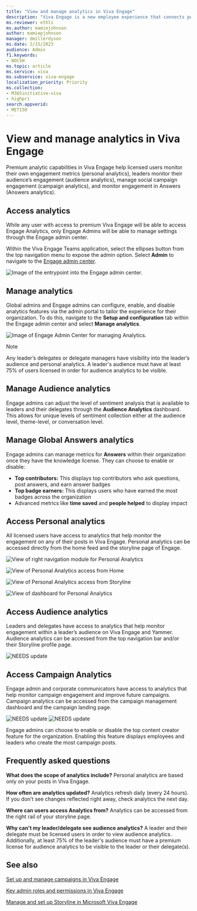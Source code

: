 ```yaml
---
title: "View and manage analytics in Viva Engage"
description: "Viva Engage is a new employee experience that connects people across the company—wherever and whenever they work—so that everyone is included and engaged."
ms.reviewer: ethli
ms.author: mamiejohnson
author: mamiepjohnson
manager: dmillerdyson
ms.date: 2/15/2023
audience: Admin
f1.keywords:
- NOCSH
ms.topic: article
ms.service: viva
ms.subservice: viva-engage
localization_priority: Priority
ms.collection:  
- M365initiative-viva
- highpri
search.appverid:
- MET150
---
```



# View and manage analytics in Viva Engage

Premium analytic capabilities in Viva Engage help licensed users monitor their own engagement metrics (personal analytics), leaders monitor their audience’s engagement (audience analytics), manage social campaign engagement (campaign analytics), and monitor engagement in Answers (Answers analytics).  

## Access analytics

While any user with access to premium Viva Engage will be able to access Engage Analytics, only Engage Admins will be able to manage settings through the Engage admin center.

Within the Viva Engage Teams application, select the ellipses button from the top navigation menu to expose the admin option. Select **Admin** to navigate to the [Engage admin center](/Viva/engage/eac-as-access-eac.md).

![Image of the entrypoint into the Engage admin center.](/Viva/media/engage/admin/admin-entrypoint.png)

## Manage analytics

Global admins and Engage admins can configure, enable, and disable analytics features via the admin portal to tailor the experience for their organization. To do this, navigate to the **Setup and configuration** tab within the Engage admin center and select **Manage analytics**.

![Image of Engage Admin Center for managing Analytics.](/Viva/media/engage/manage-analytics.png)

>[!NOTE]
> Any leader’s delegates or delegate managers have visibility into the leader’s audience and personal analytics. A leader's audience must have at least 75% of users licensed in order for audience analytics to be visible.

## Manage Audience analytics  

Engage admins can adjust the level of sentiment analysis that is available to leaders and their delegates through the **Audience Analytics** dashboard. This allows for unique levels of sentiment collection either at the audience level, theme-level, or conversation level.

## Manage Global Answers analytics

Engage admins can manage metrics for **Answers** within their organization once they have the knowledge license. They can choose to enable or disable:

- **Top contributors:** This displays top contributors who ask questions, post answers, and earn answer badges
- **Top badge earners:** This displays users who have earned the most badges across the organization  
- Advanced metrics like **time saved** and **people helped** to display impact  

## Access Personal analytics  

All licensed users have access to analytics that help monitor the engagement on any of their posts in Viva Engage. Personal analytics can be accessed directly from the home feed and the storyline page of Engage.

![View of right navigation module for Personal Analytics](/Viva/media/engage/IMG/see-full-personal-analytics.png)

![View of Personal Analytics access from Home](/Viva/media/engage/IMG/analytics-from-home.png)

![View of Personal Analytics access from Storyline](/Viva/media/engage/IMG/analytics-from-profile.png)

![View of dashboard for Personal Analytics](/Viva/media/engage/IMG/personal-analytics-view.png)

## Access Audience analytics

Leaders and delegates have access to analytics that help monitor engagement within a leader’s audience on Viva Engage and Yammer. Audience analytics can be accessed from the top navigation bar and/or their Storyline profile page.  

![NEEDS update](/Viva/media/engage/campaigns/create-campaign-button.png)

## Access Campaign Analytics  

Engage admin and corporate communicators have access to analytics that help monitor campaign engagement and improve future campaigns. Campaign analytics can be accessed from the campaign management dashboard and the campaign landing page.

![NEEDS update](/Viva/media/engage/campaigns/create-campaign-button.png)
![NEEDS update](/Viva/media/engage/campaigns/create-campaign-button.png)

Engage admins can choose to enable or disable the top content creator feature for the organization. Enabling this feature displays employees and leaders who create the most campaign posts.  

## Frequently asked questions 

**What does the scope of analytics include?** Personal analytics are based only on your posts in Viva Engage. 

**How often are analytics updated?** Analytics refresh daily (every 24 hours). If you don’t see changes reflected right away, check analytics the next day. 

**Where can users access Analytics from?** Analytics can be accessed from the right rail of your storyline page.

**Why can't my leader/delegate see audience analytics?** A leader and their delegate must be licensed users in order to view audience analytics. Additionally, at least 75% of the leader's audience must have a premium license for audience analytics to be visible to the leader or their delegate(s).

## See also

[Set up and manage campaigns in Viva Engage](/viva/engage/campaigns.md)

[Key admin roles and permissions in Viva Engage](/viva/engage/eac-key-admin-roles-permissions.md)

[Manage and set up Storyline in Microsoft Viva Engage](/Viva/engage/eac-storyline.md)